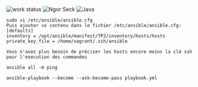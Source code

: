![work status](https://img.shields.io/badge/work-on%20progress-red.svg) 
![Ngor Seck](https://img.shields.io/badge/Ngor%20Seck-Java-green) 
![Java](https://img.shields.io/badge/Ngor%20Seck-Ansible%20-yellowgreen)
```
sudo vi /etc/ansible/ansible.cfg
Puis ajouter ce contenu dans le fichier /etc/ansible/ansible.cfg:
[defaults]
inventory = /opt/ansible/manifest/TP2/inventory/hosts/hosts
private_key_file = /home/vagrant/.ssh/ansible

Vous n'avez plus besoin de préciser les hosts encore moins la clé ssh pour l'execution des commandes

ansible all -m ping

ansible-playbook --become --ask-become-pass playbook.yml
```